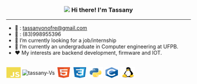 <h3 align="center"><img src = "https://raw.githubusercontent.com/MartinHeinz/MartinHeinz/master/wave.gif" width = 30px> Hi there! I'm Tassany</h3>

---
- 📧 : tassanyonofre@gmail.com
- 📱 : (83)998955396
- 🔭 I’m currently looking for a job/internship
- 🌱 I’m currently an undergraduate in Computer engineering at UFPB.
- ❤️ My interests are backend development, firmware and IOT. 

<div style="display: inline_block"><br>
  <img align="center" alt="tassany-Js" height="30" width="40" src="https://raw.githubusercontent.com/devicons/devicon/master/icons/javascript/javascript-plain.svg">
  <img align="center" alt="tassany-Vs" height="30" width="40" src="https://cdn.jsdelivr.net/gh/devicons/devicon/icons/vscode/vscode-original.svg">
  <img align="center" alt="tassany-HTML" height="30" width="40" src="https://raw.githubusercontent.com/devicons/devicon/master/icons/html5/html5-original.svg">
  <img align="center" alt="tassany-CSS" height="30" width="40" src="https://raw.githubusercontent.com/devicons/devicon/master/icons/css3/css3-original.svg">
  <img align="center" alt="tassany-Python" height="30" width="40" src="https://raw.githubusercontent.com/devicons/devicon/master/icons/python/python-original.svg">
  <img align="center" alt="tassany-C++" height="30" width="40" src="https://raw.githubusercontent.com/devicons/devicon/master/icons/c/c-original.svg">
  <img align="center" alt="tassany-Linux" height="30" width="40" src="https://raw.githubusercontent.com/devicons/devicon/master/icons/linux/linux-original.svg">
</div>
